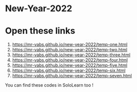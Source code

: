 # <h1>New-Year-2022</h1>

<h1>Open these links</h1>

1. https://mr-vabs.github.io/new-year-2022/temp-one.html
2. https://mr-vabs.github.io/new-year-2022/temp-two.html
3. https://mr-vabs.github.io/new-year-2022/temp-three.html
4. https://mr-vabs.github.io/new-year-2022/temp-four.html
5. https://mr-vabs.github.io/new-year-2022/temp-five.html
6. https://mr-vabs.github.io/new-year-2022/temp-six.html
7. https://mr-vabs.github.io/new-year-2022/temp-seven.html

You can find these codes in SoloLearn too !
